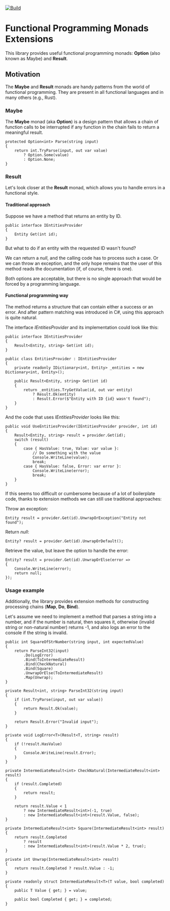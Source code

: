 [![Build](https://github.com/leverindev/monads_extensions/actions/workflows/dotnet.yml/badge.svg)](https://github.com/leverindev/monads_extensions/actions/workflows/dotnet.yml)

# Functional Programming Monads Extensions

This library provides useful functional programming monads: **Option** (also known as Maybe)  and **Result**.

## Motivation

The **Maybe** and **Result** monads are handy patterns from the world of functional programming. They are present in all functional languages and in many others (e.g., Rust).

### Maybe
The **Maybe** monad (aka **Option**) is a design pattern that allows a chain of function calls to be interrupted if any function in the chain fails to return a meaningful result.

```
protected Option<int> Parse(string input)
{
    return int.TryParse(input, out var value)
        ? Option.Some(value)
        : Option.None;
}
```

### Result

Let's look closer at the **Result** monad, which allows you to handle errors in a functional style.

#### Traditional approach

Suppose we have a method that returns an entity by ID.

```
public interface IEntitiesProvider
{
    Entity Get(int id);
}
```

But what to do if an entity with the requested ID wasn't found?

We can return a *null*, and the calling code has to process such a case. Or we can throw an exception, and the only hope remains that the user of this method reads the documentation (if, of course, there is one).

Both options are acceptable, but there is no single approach that would be forced by a programming language.

#### Functional programming way

The method returns a structure that can contain either a success or an error. And after pattern matching was introduced in C#, using this approach is quite natural.

The interface *IEntitiesProvider* and its implementation could look like this:

```
public interface IEntitiesProvider
{
    Result<Entity, string> Get(int id);
}

public class EntitiesProvider : IEntitiesProvider
{
    private readonly IDictionary<int, Entity> _entities = new Dictionary<int, Entity>();

    public Result<Entity, string> Get(int id)
    {
        return _entities.TryGetValue(id, out var entity)
            ? Result.Ok(entity)
            : Result.Error($"Entity with ID {id} wasn't found");
    }
}
```

And the code that uses *IEntitiesProvider* looks like this:

```
public void UseEntitiesProvider(IEntitiesProvider provider, int id)
{
    Result<Entity, string> result = provider.Get(id);
    switch (result)
    {
        case { HasValue: true, Value: var value }:
            // Do something with the value
            Console.WriteLine(value);
            break;
        case { HasValue: false, Error: var error }:
            Console.WriteLine(error);
            break;
    }
}
```

If this seems too difficult or cumbersome because of a lot of boilerplate code, thanks to extension methods we can still use traditional approaches:

Throw an exception:
```
Entity result = provider.Get(id).UnwrapOrException("Entity not found");
```

Return *null*:
```
Entity? result = provider.Get(id).UnwrapOrDefault();
```

Retrieve the value, but leave the option to handle the error:
```
Entity? result = provider.Get(id).UnwrapOrElse(error =>
{
    Console.WriteLine(error);
    return null;
});
```

### Usage example

Additionally, the library provides extension methods for constructing processing chains (**Map**, **Do**, **Bind**).

Let's assume we need to implement a method that parses a string into a number, and if the number is natural, then squares it, otherwise (invalid string or non-natural number) returns -1, and also logs an error to the console if the string is invalid.

```
public int SquareOfStrNumber(string input, int expectedValue)
{
    return ParseInt32(input)
        .Do(LogError)
        .Bind(ToIntermediateResult)
        .Bind(CheckNatural)
        .Bind(Square)
        .UnwrapOrElse(ToIntermediateResult)
        .Map(Unwrap);
}

private Result<int, string> ParseInt32(string input)
{
    if (int.TryParse(input, out var value))
    {
        return Result.Ok(value);
    }

    return Result.Error("Invalid input");
}

private void LogError<T>(Result<T, string> result)
{
    if (!result.HasValue)
    {
        Console.WriteLine(result.Error);
    }
}

private IntermediateResult<int> CheckNatural(IntermediateResult<int> result)
{
    if (result.Completed)
    {
        return result;
    }

    return result.Value < 1
        ? new IntermediateResult<int>(-1, true)
        : new IntermediateResult<int>(result.Value, false);
}

private IntermediateResult<int> Square(IntermediateResult<int> result)
{
    return result.Completed
        ? result
        : new IntermediateResult<int>(result.Value * 2, true);
}

private int Unwrap(IntermediateResult<int> result)
{
    return result.Completed ? result.Value : -1;
}

private readonly struct IntermediateResult<T>(T value, bool completed)
{
    public T Value { get; } = value;

    public bool Completed { get; } = completed;
}
```
